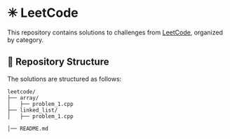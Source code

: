 # ✳ LeetCode

This repository contains solutions to challenges from [LeetCode](https://leetcode.com/), organized by category.

## 📌 Repository Structure

The solutions are structured as follows:
```
leetcode/
├── array/
│   ├── problem_1.cpp
├── linked_list/
│   ├── problem_1.cpp

│── README.md
```